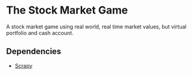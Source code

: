# The Stock Market Game
A stock market game using real world, real time market values, but virtual portfolio and cash account. 



## Dependencies
* [Scrapy](https://pypi.org/project/Scrapy/)